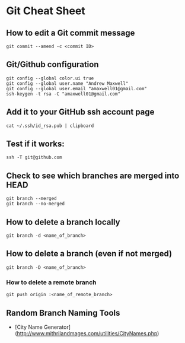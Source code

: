 # Git Cheat Sheet

## How to edit a Git commit message
```
git commit --amend -c <commit ID>
```

## Git/Github configuration
```
git config --global color.ui true
git config --global user.name "Andrew Maxwell"
git config --global user.email "amaxwell01@gmail.com"
ssh-keygen -t rsa -C "amaxwell01@gmail.com"
```
## Add it to your GitHub ssh account page
```
cat ~/.ssh/id_rsa.pub | clipboard
```

## Test if it works:
```
ssh -T git@github.com
```

## Check to see which branches are merged into HEAD
```git
git branch --merged
git branch --no-merged
```

## How to delete a branch locally
```git
git branch -d <name_of_branch>
```

## How to delete a branch (even if not merged)
```git
git branch -D <name_of_branch>
```

### How to delete a remote branch
```git
git push origin :<name_of_remote_branch>
```

## Random Branch Naming Tools
* [City Name Generator] (http://www.mithrilandmages.com/utilities/CityNames.php)

